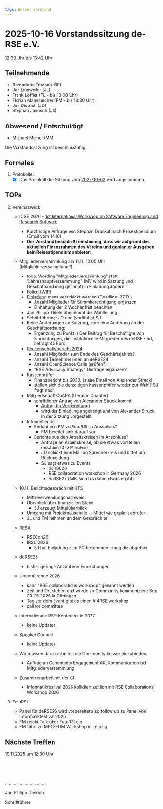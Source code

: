 ```yaml
---
tags: derse, vorstand
---
```

# 2025-10-16 Vorstandssitzung de-RSE e.V.

12:30 Uhr bis 13:42 Uhr

## Teilnehmende

- Bernadette Fritzsch (BF)
- Jan Linxweiler (JL)
- Frank Löffler (FL - bis 13:00 Uhr) 
- Florian Mannseicher (FM - bis 13:30 Uhr)
- Jan Dietrich (JD)
- Stephan Janosch (JS)

## Abwesend / Entschuldigt

- Michael Meinel (MM)

Die Vorstandssitzung ist beschlussfähig.

## Formales

1. Protokolle:
    - [x] Das Protokoll der Sitzung vom [2025-10-02](https://github.com/DE-RSE/protokolle/blob/master/Vorstandssitzungen/2025/Protokoll-Vorstand-deRSE-2025-10-02.md) wird angenommen.

## TOPs
2. Vereinszweck
    - ICSE 2026 - [1st International Workshop on Software Engineering and Research Software](https://conf.researchr.org/home/icse-2026/sers-2026)
        - Kurzfristige Anfrage von Stephan Druskat nach Reisestipendium (Email vom 14.10)
        - **Der Vorstand beschließt einstimmig, dass wir aufgrund des aktuellen Finanzrahmen des Vereins und geplanter Ausgaben kein Reisestipendium anbieten**
    - Mitgliederversammlung am 11.11. 10:00 Uhr (Mitgliederversammlung?)
        - todo: Wording "Mitgliederversammlung" statt "Jahreshauptversammlung" (MV wird in Satzung und Geschäftsordnung genannt) in Einladung ändern
        - [Folien (WIP)](https://pad.gwdg.de/m6pk-IkATU-Pbr0LZ3awTg?view)
        - [Einladung](https://github.com/DE-RSE/materials/blob/master/Einladung_Jahreshauptversammlung/Einladung_Jahreshauptversammlung_2025.md) muss verschickt werden (Deadline: 27.10.)
            - Anzahl Mitglieder für Stimmberechtigung ergänzen
            - Einhaltung der 2 Wochenfrist beachten
        - Jan Philipp Thiele übernimmt die Wahlleitung
        - Schriftführung: JD und (vorläufig) SJ
        - Keine Änderungen an Satzung, aber eine Änderung an der Geschäftsordnung: 
            - Ergänzung zu Punkt i) Der Beitrag für Beschäftigte von Einrichtungen, die institutionelle Mitglieder des deRSE sind, beträgt 45 Euro. 
        - [Rechenschaftsbericht 2024](https://github.com/DE-RSE/berichte/blob/master/Jahresberichte/2024/rechenschaftsbericht.tex)
            - Anzahl Mitglieder zum Ende des Geschäftsjahres?
            - Anzahl TeilnehmerInnen an deRSE24
            - Anzahl OpenScience Calls (prüfen?)
            - "RSE Advocacy Strategy" Umfrage ergänzen?
        - Kassenprüfer
            - Finanzbericht bis 20.10. (siehe Email von Alexander Struck)
            - stellen sich die derzeitigen Kassenprüfer wieder zur Wahl? SJ fragt nach
        - Mitgliedschaft CoARA (German Chapter)
            - schriftlicher Antrag von Alexander Struck kommt
                - [Antrag (in Vorbereitung)](https://pad.gwdg.de/y1iPNv2pQMqtN01NEAGJuQ?view)
                - wird der Einladung angehängt und von Alexander Struck in der Sitzung vorgestellt.
        - Informeller Teil
            - Bericht von FM zu FutuRSI im Anschluss?
                - FM bereitet sich darauf vor
            - Berichte aus den Arbeitskreisen im Anschluss?
                - Anfrage an Arbeitskreise, ob sie etwas vorstellen möchten (3-5 Minuten)
                - JD schickt eine Mail an Sprecherkreis und bittet um Rückmeldung
                - SJ sagt etwas zu Events
                    - deRSE26
                    - RSE collaboration workshop in Germany 2026
                    - euRSE27 (falls sich bis dahin etwas ergibt)

    - 10.11. Berichtsgespräch mit KTS
        - Mittelverwendungsnachweis
        - Überblick über finanziellen Stand
            - SJ erzeugt Mittelüberblick
        - Umgang mit Projektpauschale -> Mittel wie geplant abrufen
        - JL und FM nehmen an dem Gespräch teil 
    - RESA
        - RSECon26
        - IRSC 2026
            - SJ hat Einladung zum PC bekommen - mag die abgeben
    - deRSE26
        - bisher geringe Anzahl von Einreichungen
    - Unconference 2026
        - kann "RSE collaborations workshop" genannt werden
        - Zeit und Ort stehen und wurde an Community kommuniziert: Sep 23-25 2026 in Göttingen
        - Tag vor dem Event gibt es einen AI4RSE workshop
        - call for committee
    - internationale RSE-Konferenz in 2027
        - keine Updates
    - Speaker Council
        - keine Updates
    - Wir müssen daran arbeiten die Community besser einzubinden. 
        - Auftrag an Community Engagement AK, Kommunikation bei Mitgliederversammlung
    - Zusammenarbeit mit der GI
        - Informatikfestival 2026 kollidiert zeitlich mit RSE Collaborations Workshop 2026

3. FutuRSI
    - Panel für deRSE26 wird vorbereitet also follow up zu Panel von Informatikfestival 2025
    - FM reicht Talk über FutuRSI ein
    - FM fährt zu MPG-FDM Workshop in Leipzig


## Nächste Treffen

19.11.2025 um 12:30 Uhr


<br />
<br />
<br />

..................................

Jan Philipp Dietrich

Schriftführer
